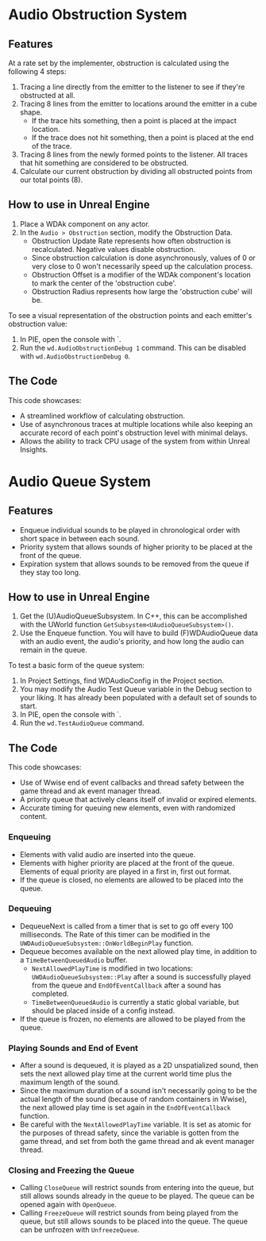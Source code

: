 # Audio Obstruction System


## Features

At a rate set by the implementer, obstruction is calculated using the following 4 steps:
1. Tracing a line directly from the emitter to the listener to see if they're obstructed at all.
2. Tracing 8 lines from the emitter to locations around the emitter in a cube shape.
	* If the trace hits something, then a point is placed at the impact location.
	* If the trace does not hit something, then a point is placed at the end of the trace.
3. Tracing 8 lines from the newly formed points to the listener. All traces that hit something are considered to be obstructed.
4. Calculate our current obstruction by dividing all obstructed points from our total points (8).

## How to use in Unreal Engine

1. Place a WDAk component on any actor.
2. In the `Audio > Obstruction` section, modify the Obstruction Data.
	* Obstruction Update Rate represents how often obstruction is recalculated. Negative values disable obstruction.
	* Since obstruction calculation is done asynchronously, values of 0 or very close to 0 won't necessarily speed up the calculation process.
	* Obstruction Offset is a modifier of the WDAk component's location to mark the center of the 'obstruction cube'.
	* Obstruction Radius represents how large the 'obstruction cube' will be.

To see a visual representation of the obstruction points and each emitter's obstruction value:
1. In PIE, open the console with `.
2. Run the `wd.AudioObstructionDebug 1` command. This can be disabled with `wd.AudioObstructionDebug 0`.

## The Code


This code showcases:
* A streamlined workflow of calculating obstruction.
* Use of asynchronous traces at multiple locations while also keeping an accurate record of each point's obstruction level with minimal delays.
* Allows the ability to track CPU usage of the system from within Unreal Insights.


# Audio Queue System


## Features

* Enqueue individual sounds to be played in chronological order with short space in between each sound.
* Priority system that allows sounds of higher priority to be placed at the front of the queue.
* Expiration system that allows sounds to be removed from the queue if they stay too long.

## How to use in Unreal Engine

1. Get the (U)AudioQueueSubsystem. In C++, this can be accomplished with the UWorld function `GetSubsystem<UAudioQueueSubsystem>()`.
2. Use the Enqueue function. You will have to build (F)WDAudioQueue data with an audio event, the audio's priority, and how long the audio can remain in the queue.

To test a basic form of the queue system:
1. In Project Settings, find WDAudioConfig in the Project section.
2. You may modify the Audio Test Queue variable in the Debug section to your liking. It has already been populated with a default set of sounds to start.
3. In PIE, open the console with `.
4. Run the `wd.TestAudioQueue` command.

## The Code


This code showcases:
* Use of Wwise end of event callbacks and thread safety between the game thread and ak event manager thread.
* A priority queue that actively cleans itself of invalid or expired elements.
* Accurate timing for queuing new elements, even with randomized content.

### Enqueuing
* Elements with valid audio are inserted into the queue.
* Elements with higher priority are placed at the front of the queue. Elements of equal priority are played in a first in, first out format.
* If the queue is closed, no elements are allowed to be placed into the queue.

### Dequeuing
* DequeueNext is called from a timer that is set to go off every 100 milliseconds. The Rate of this timer can be modified in the `UWDAudioQueueSubsystem::OnWorldBeginPlay` function.
* Dequeue becomes available on the next allowed play time, in addition to a `TimeBetweenQueuedAudio` buffer.
	* `NextAllowedPlayTime` is modified in two locations: `UWDAudioQueueSubsystem::Play` after a sound is successfully played from the queue and `EndOfEventCallback` after a sound has completed.
	* `TimeBetweenQueuedAudio` is currently a static global variable, but should be placed inside of a config instead.
* If the queue is frozen, no elements are allowed to be played from the queue.

### Playing Sounds and End of Event
* After a sound is dequeued, it is played as a 2D unspatialized sound, then sets the next allowed play time at the current world time plus the maximum length of the sound.
* Since the maximum duration of a sound isn't necessarily going to be the actual length of the sound (because of random containers in Wwise), the next allowed play time is set again in the `EndOfEventCallback` function.
* Be careful with the `NextAllowedPlayTime` variable. It is set as atomic for the purposes of thread safety, since the variable is gotten from the game thread, and set from both the game thread and ak event manager thread.

### Closing and Freezing the Queue
* Calling `CloseQueue` will restrict sounds from entering into the queue, but still allows sounds already in the queue to be played. The queue can be opened again with `OpenQueue`.
* Calling `FreezeQueue` will restrict sounds from being played from the queue, but still allows sounds to be placed into the queue. The queue can be unfrozen with `UnfreezeQueue`.